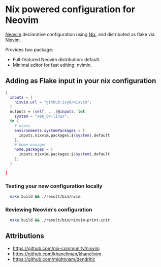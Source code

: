 # Nix powered configuration for Neovim

[Neovim](https://neovim.io/) declarative configuration using [Nix](https://nixos.org/),
and distributed as flake via [Nixvim](https://github.com/nix-community/nixvim).

Provides two package:

- Full-featured Neovim distribution: default.
- Minimal editor for fast editing: nvimin.

## Adding as Flake input in your nix configuration

```nix
{
  inputs = {
    nixvim.url = "github:icyd/nixvim";
  }
  outputs = {self, ...}@inputs: let
    system = "x86_64-linux";
  in {
    # nixos
    environments.systemPackages = [
      inputs.nixvim.packages.${system}.default
    ];
    # home-manager
    home.packages = [
      inputs.nixvim.packages.${system}.default
    ];
  }

}
```

### Testing your new configuration locally

```bash
  make build && ./result/bin/nvim
```

### Reviewing Neovim's configuration

```bash
  make build && ./result/bin/nixvim-print-init
```

## Attributions

- <https://github.com/nix-community/nixvim>
- <https://github.com/khaneliman/khanelivim>
- <https://github.com/mightyiam/dendritic>
